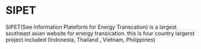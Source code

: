 # SIPET
SIPET(See Information Plateform for Energy Transcation) is a largest southeast asian website for energy transication. this is four country largerst project included (Indonesia, Thailand , Vietnam, Philippines)
